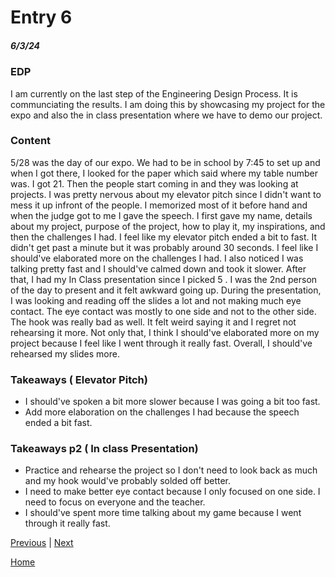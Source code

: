 # Entry 6
##### 6/3/24

### EDP
I am currently on the last step of the Engineering Design Process. It is communciating the results. I am doing this by showcasing my project for the expo and also the in class presentation where we have to demo our project.

### Content
5/28 was the day of our expo. We had to be in school by 7:45 to set up and when I got there, I looked for the paper which said where my table number was. I got 21. Then the people start coming in and they was looking at projects. I was pretty nervous about my elevator pitch since I didn't want to mess it up infront of the people. I memorized most of it before hand and when the judge got to me I gave the speech. I first gave my name, details about my project, purpose of the project, how to play it, my inspirations, and then the challenges I had. I feel like my elevator pitch ended a bit to fast. It didn't get past a minute but it was probably around 30 seconds. I feel like I should've elaborated more on the challenges I had. I also noticed I was talking pretty fast and I should've calmed down and took it slower. After that, I had my In Class presentation since I picked 5 . I was the 2nd person of the day to present and it felt awkward going up. During the presentation, I was looking and reading off the slides a lot and not making much eye contact. The eye contact was mostly to one side and not to the other side. The hook was really bad as well. It felt weird saying it and I regret not rehearsing it more. Not only that, I think I should've elaborated more on my project because I feel like I went through it really fast. Overall, I should've rehearsed my slides more. 

### Takeaways ( Elevator Pitch)
* I should've spoken a bit more slower because I was going a bit too fast.
* Add more elaboration on the challenges I had because the speech ended a bit fast.

### Takeaways p2 ( In class Presentation)
* Practice and rehearse the project so I don't need to look back as much and my hook would've probably solded off better.
* I need to make better eye contact because I only focused on one side. I need to focus on everyone and the teacher.
* I should've spent more time talking about my game because I went through it really fast. 




[Previous](entry05.md) | [Next](entry07.md)

[Home](../README.md)
